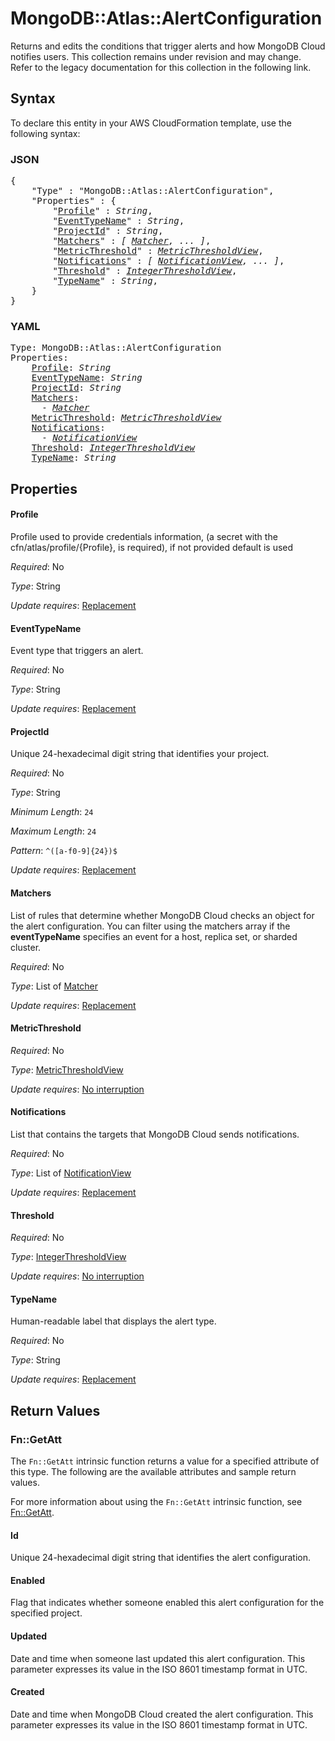 # MongoDB::Atlas::AlertConfiguration

Returns and edits the conditions that trigger alerts and how MongoDB Cloud notifies users. This collection remains under revision and may change. Refer to the legacy documentation for this collection in the following link.

## Syntax

To declare this entity in your AWS CloudFormation template, use the following syntax:

### JSON

<pre>
{
    "Type" : "MongoDB::Atlas::AlertConfiguration",
    "Properties" : {
        "<a href="#profile" title="Profile">Profile</a>" : <i>String</i>,
        "<a href="#eventtypename" title="EventTypeName">EventTypeName</a>" : <i>String</i>,
        "<a href="#projectid" title="ProjectId">ProjectId</a>" : <i>String</i>,
        "<a href="#matchers" title="Matchers">Matchers</a>" : <i>[ <a href="matcher.md">Matcher</a>, ... ]</i>,
        "<a href="#metricthreshold" title="MetricThreshold">MetricThreshold</a>" : <i><a href="metricthresholdview.md">MetricThresholdView</a></i>,
        "<a href="#notifications" title="Notifications">Notifications</a>" : <i>[ <a href="notificationview.md">NotificationView</a>, ... ]</i>,
        "<a href="#threshold" title="Threshold">Threshold</a>" : <i><a href="integerthresholdview.md">IntegerThresholdView</a></i>,
        "<a href="#typename" title="TypeName">TypeName</a>" : <i>String</i>,
    }
}
</pre>

### YAML

<pre>
Type: MongoDB::Atlas::AlertConfiguration
Properties:
    <a href="#profile" title="Profile">Profile</a>: <i>String</i>
    <a href="#eventtypename" title="EventTypeName">EventTypeName</a>: <i>String</i>
    <a href="#projectid" title="ProjectId">ProjectId</a>: <i>String</i>
    <a href="#matchers" title="Matchers">Matchers</a>: <i>
      - <a href="matcher.md">Matcher</a></i>
    <a href="#metricthreshold" title="MetricThreshold">MetricThreshold</a>: <i><a href="metricthresholdview.md">MetricThresholdView</a></i>
    <a href="#notifications" title="Notifications">Notifications</a>: <i>
      - <a href="notificationview.md">NotificationView</a></i>
    <a href="#threshold" title="Threshold">Threshold</a>: <i><a href="integerthresholdview.md">IntegerThresholdView</a></i>
    <a href="#typename" title="TypeName">TypeName</a>: <i>String</i>
</pre>

## Properties

#### Profile

Profile used to provide credentials information, (a secret with the cfn/atlas/profile/{Profile}, is required), if not provided default is used

_Required_: No

_Type_: String

_Update requires_: [Replacement](https://docs.aws.amazon.com/AWSCloudFormation/latest/UserGuide/using-cfn-updating-stacks-update-behaviors.html#update-replacement)

#### EventTypeName

Event type that triggers an alert.

_Required_: No

_Type_: String

_Update requires_: [Replacement](https://docs.aws.amazon.com/AWSCloudFormation/latest/UserGuide/using-cfn-updating-stacks-update-behaviors.html#update-replacement)

#### ProjectId

Unique 24-hexadecimal digit string that identifies your project.

_Required_: No

_Type_: String

_Minimum Length_: <code>24</code>

_Maximum Length_: <code>24</code>

_Pattern_: <code>^([a-f0-9]{24})$</code>

_Update requires_: [Replacement](https://docs.aws.amazon.com/AWSCloudFormation/latest/UserGuide/using-cfn-updating-stacks-update-behaviors.html#update-replacement)

#### Matchers

List of rules that determine whether MongoDB Cloud checks an object for the alert configuration. You can filter using the matchers array if the **eventTypeName** specifies an event for a host, replica set, or sharded cluster.

_Required_: No

_Type_: List of <a href="matcher.md">Matcher</a>

_Update requires_: [Replacement](https://docs.aws.amazon.com/AWSCloudFormation/latest/UserGuide/using-cfn-updating-stacks-update-behaviors.html#update-replacement)

#### MetricThreshold

_Required_: No

_Type_: <a href="metricthresholdview.md">MetricThresholdView</a>

_Update requires_: [No interruption](https://docs.aws.amazon.com/AWSCloudFormation/latest/UserGuide/using-cfn-updating-stacks-update-behaviors.html#update-no-interrupt)

#### Notifications

List that contains the targets that MongoDB Cloud sends notifications.

_Required_: No

_Type_: List of <a href="notificationview.md">NotificationView</a>

_Update requires_: [Replacement](https://docs.aws.amazon.com/AWSCloudFormation/latest/UserGuide/using-cfn-updating-stacks-update-behaviors.html#update-replacement)

#### Threshold

_Required_: No

_Type_: <a href="integerthresholdview.md">IntegerThresholdView</a>

_Update requires_: [No interruption](https://docs.aws.amazon.com/AWSCloudFormation/latest/UserGuide/using-cfn-updating-stacks-update-behaviors.html#update-no-interrupt)

#### TypeName

Human-readable label that displays the alert type.

_Required_: No

_Type_: String

_Update requires_: [Replacement](https://docs.aws.amazon.com/AWSCloudFormation/latest/UserGuide/using-cfn-updating-stacks-update-behaviors.html#update-replacement)

## Return Values

### Fn::GetAtt

The `Fn::GetAtt` intrinsic function returns a value for a specified attribute of this type. The following are the available attributes and sample return values.

For more information about using the `Fn::GetAtt` intrinsic function, see [Fn::GetAtt](https://docs.aws.amazon.com/AWSCloudFormation/latest/UserGuide/intrinsic-function-reference-getatt.html).

#### Id

Unique 24-hexadecimal digit string that identifies the alert configuration.

#### Enabled

Flag that indicates whether someone enabled this alert configuration for the specified project.

#### Updated

Date and time when someone last updated this alert configuration. This parameter expresses its value in the ISO 8601 timestamp format in UTC.

#### Created

Date and time when MongoDB Cloud created the alert configuration. This parameter expresses its value in the ISO 8601 timestamp format in UTC.

